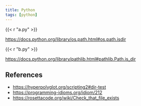 ```yaml
---
title: Python
tags: [python]
---
```


{{< r "a.py" >}}

<https://docs.python.org/library/os.path.html#os.path.isdir>

{{< r "b.py" >}}

<https://docs.python.org/library/pathlib.html#pathlib.Path.is_dir>

## References

- <https://hyperpolyglot.org/scripting2#dir-test>
- <https://programming-idioms.org/idiom/212>
- <https://rosettacode.org/wiki/Check_that_file_exists>
